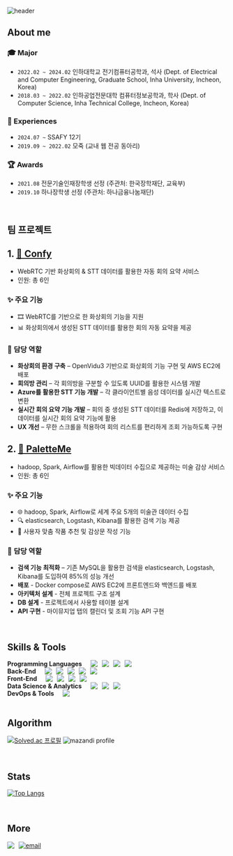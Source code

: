 ![header](https://capsule-render.vercel.app/api?type=waving&color=0:90EE90,100:90EE90&height=250&section=header&text=Hi%20there%20👋&fontSize=90&fontAlignY=40)


## About me
### 🎓 Major
- `2022.02 ~ 2024.02` 인하대학교 전기컴퓨터공학과, 석사 (Dept. of Electrical and Computer Engineering, Graduate School, Inha University, Incheon, Korea)
- `2018.03 ~ 2022.02` 인하공업전문대학 컴퓨터정보공학과, 학사 (Dept. of Computer Science, Inha Technical College, Incheon, Korea)

### 💼 Experiences
- `2024.07 ~` SSAFY 12기
- `2019.09 ~ 2022.02` 모죽 (교내 웹 전공 동아리)

### 🏆 Awards
- `2021.08` 전문기술인재장학생 선정 (주관처: 한국장학재단, 교육부)
- `2019.10` 하나장학생 선정 (주관처: 하나금융나눔재단)

<br>

## 팀 프로젝트
## 1. [🔗 Confy](https://github.com/Setto1044/Confy)
- WebRTC 기반 화상회의 & STT 데이터를 활용한 자동 회의 요약 서비스
- 인원: 총 6인

### ✨ **주요 기능**
- 🎞️ WebRTC를 기반으로 한 화상회의 기능을 지원
- 📊 화상회의에서 생성된 STT 데이터를 활용한 회의 자동 요약을 제공

### 🔧 **담당 역할**
- **화상회의 환경 구축** – OpenVidu3 기반으로 화상회의 기능 구현 및 AWS EC2에 배포
- **회의방 관리** – 각 회의방을 구분할 수 있도록 UUID를 활용한 시스템 개발
- **Azure를 활용한 STT 기능 개발** – 각 클라이언트별 음성 데이터를 실시간 텍스트로 변환
- **실시간 회의 요약 기능 개발** – 회의 중 생성된 STT 데이터를 Redis에 저장하고, 이 데이터를 실시간 회의 요약 기능에 활용
- **UX 개선** – 무한 스크롤을 적용하여 회의 리스트를 편리하게 조회 가능하도록 구현

## 2. [🔗 PaletteMe](https://github.com/yooniqlo-kim/PaletteMe)
- hadoop, Spark, Airflow를 활용한 빅데이터 수집으로 제공하는 미술 감상 서비스
- 인원: 총 6인

### ✨ **주요 기능**
- 🌐 hadoop, Spark, Airflow로 세계 주요 5개의 미술관 데이터 수집
- 🔍 elasticsearch, Logstash, Kibana를 활용한 검색 기능 제공
- 🎨 사용자 맞춤 작품 추천 및 감상문 작성 기능

### 🔧 **담당 역할**
- **검색 기능 최적화** – 기존 MySQL을 활용한 검색을 elasticsearch, Logstash, Kibana를 도입하여 85%의 성능 개선
- **배포** - Docker compose로 AWS EC2에 프론트엔드와 백엔드를 배포
- **아키텍처 설계** - 전체 프로젝트 구조 설계
- **DB 설계** - 프로젝트에서 사용할 테이블 설계
- **API 구현** - 마이뮤지업 탭의 캘린더 및 조회 기능 API 구현 

<br>

## Skills & Tools
<div style="display: flex; gap: 10px;">
  <strong>Programming Languages</strong><br/>
  <img src="https://img.shields.io/badge/Python-3776AB?style=for-the-badge&logo=Python&logoColor=white">
  <img src="https://img.shields.io/badge/JAVA-000000?style=for-the-badge&logo=IntelliJ%20IDEA&logoColor=white">
  <img src="https://img.shields.io/badge/C-A8B9CC?style=for-the-badge&logo=C&logoColor=white">
  <img src="https://img.shields.io/badge/C%23-A8B9CC?style=for-the-badge&logo=Csharp&logoColor=white">
</div>

<div style="display: flex; gap: 10px;">
  <strong>Back-End</strong><br/>
  <img src="https://img.shields.io/badge/Spring-6DB33F?style=for-the-badge&logo=Spring&logoColor=white">
  <img src="https://img.shields.io/badge/SpringBoot-6DB33F?style=for-the-badge&logo=SpringBoot&logoColor=white">
  <img src="https://img.shields.io/badge/JSP-2C2255?style=for-the-badge&logo=eclipseide&logoColor=white">
  <img src="https://img.shields.io/badge/MySQL-4479A1?style=for-the-badge&logo=mysql&logoColor=white">
  <img src="https://img.shields.io/badge/Redis-DC382D?style=for-the-badge&logo=redis&logoColor=white">
</div>

<div style="display: flex; gap: 10px;">
  <strong>Front-End</strong><br/>
  <img src="https://img.shields.io/badge/Vue.js-4FC08D?style=for-the-badge&logo=Vue.js&logoColor=white">
  <img src="https://img.shields.io/badge/JavaScript-F7DF1E?style=for-the-badge&logo=JavaScript&logoColor=white">
  <img src="https://img.shields.io/badge/html5-E34F26?style=for-the-badge&logo=html5&logoColor=white">
  <img src="https://img.shields.io/badge/css3-1572B6?style=for-the-badge&logo=css3&logoColor=white"> 
</div>

<div style="display: flex; gap: 10px;">
  <strong>Data Science & Analytics</strong><br/>
  <img src="https://img.shields.io/badge/NumPy-013243?style=for-the-badge&logo=numpy&logoColor=white">
  <img src="https://img.shields.io/badge/Pandas-150458?style=for-the-badge&logo=pandas&logoColor=white">
  <img src="https://img.shields.io/badge/Matplotlib-11557C?style=for-the-badge">
</div>

<div style="display: flex; gap: 10px;">
  <strong>DevOps & Tools</strong><br/>
  <img src="https://img.shields.io/badge/Docker-2496ED?style=for-the-badge&logo=docker&logoColor=white">
</div>

<br/>

## Algorithm
[![Solved.ac
프로필](http://mazassumnida.wtf/api/v2/generate_badge?boj=yddan7052)](https://solved.ac/yddan7052)
![mazandi profile](http://mazandi.herokuapp.com/api?handle=yddan7052&theme=warm)

<br/>

## Stats
[![Top Langs](https://github-readme-stats.vercel.app/api/top-langs/?username=YoungdanNoh&layout=donut-vertical)](https://github.com/YoungdanNoh/github-readme-stats)

<br/>

## More
<div style="display: flex; gap: 10px;">
  <a href="https://velog.io/@noh_level0/posts" rel="noopener noreferrer" target="_blank">
    <img src="https://img.shields.io/badge/velog-20C997?style=for-the-badge&logo=velog&logoColor=white" style="max-width: 100%;"/>
  </a>
  <a href="mailto:shdbwjd705270@gmail.com">
    <img src="https://img.shields.io/badge/shdbwjd705270@gmail.com-EA4335?style=for-the-badge&logo=gmail&logoColor=white"
        alt="email"
    />
  </a>
</div>
<!--
**YoungdanNoh/YoungdanNoh** is a ✨ _special_ ✨ repository because its `README.md` (this file) appears on your GitHub profile.

Here are some ideas to get you started:

- 🔭 I’m currently working on ...
- 🌱 I’m currently learning ...
- 👯 I’m looking to collaborate on ...
- 🤔 I’m looking for help with ...
- 💬 Ask me about ...
- 📫 How to reach me: ...
- 😄 Pronouns: ...
- ⚡ Fun fact: ...
-->
